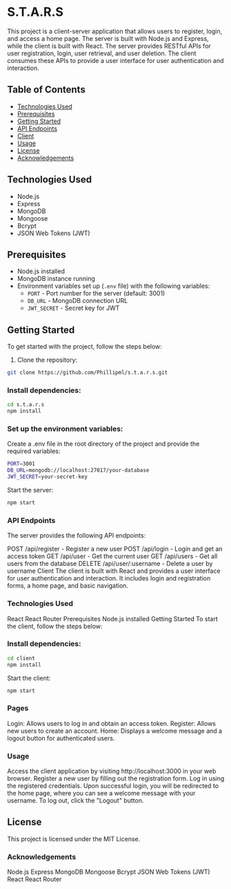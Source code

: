 # S.T.A.R.S

This project is a client-server application that allows users to register, login, and access a home page. The server is built with Node.js and Express, while the client is built with React. The server provides RESTful APIs for user registration, login, user retrieval, and user deletion. The client consumes these APIs to provide a user interface for user authentication and interaction.

## Table of Contents

- [Technologies Used](#technologies-used)
- [Prerequisites](#prerequisites)
- [Getting Started](#getting-started)
- [API Endpoints](#api-endpoints)
- [Client](#client)
- [Usage](#usage)
- [License](#license)
- [Acknowledgements](#acknowledgements)

## Technologies Used

- Node.js
- Express
- MongoDB
- Mongoose
- Bcrypt
- JSON Web Tokens (JWT)

## Prerequisites

- Node.js installed
- MongoDB instance running
- Environment variables set up (`.env` file) with the following variables:
  - `PORT` - Port number for the server (default: 3001)
  - `DB_URL` - MongoDB connection URL
  - `JWT_SECRET` - Secret key for JWT

## Getting Started

To get started with the project, follow the steps below:

1. Clone the repository:

```bash
git clone https://github.com/Phillipml/s.t.a.r.s.git
```

### Install dependencies:

```bash
cd s.t.a.r.s
npm install
```

### Set up the environment variables:

Create a .env file in the root directory of the project and provide the required variables:

```bash
PORT=3001
DB_URL=mongodb://localhost:27017/your-database
JWT_SECRET=your-secret-key
```

Start the server:

```bash
npm start
```

### API Endpoints

The server provides the following API endpoints:

POST /api/register - Register a new user
POST /api/login - Login and get an access token
GET /api/user - Get the current user
GET /api/users - Get all users from the database
DELETE /api/user/:username - Delete a user by username
Client
The client is built with React and provides a user interface for user authentication and interaction. It includes login and registration forms, a home page, and basic navigation.

### Technologies Used

React
React Router
Prerequisites
Node.js installed
Getting Started
To start the client, follow the steps below:

### Install dependencies:

```bash
cd client
npm install
```

Start the client:

```bash
npm start
```

### Pages

Login: Allows users to log in and obtain an access token.
Register: Allows new users to create an account.
Home: Displays a welcome message and a logout button for authenticated users.

### Usage

Access the client application by visiting http://localhost:3000 in your web browser.
Register a new user by filling out the registration form.
Log in using the registered credentials.
Upon successful login, you will be redirected to the home page, where you can see a welcome message with your username.
To log out, click the "Logout" button.

## License

This project is licensed under the MIT License.

### Acknowledgements

Node.js
Express
MongoDB
Mongoose
Bcrypt
JSON Web Tokens (JWT)
React
React Router
